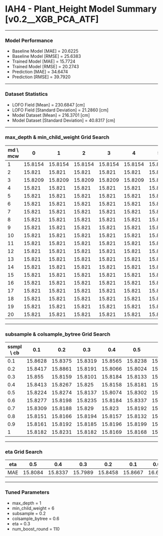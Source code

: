 # IAH4 - Plant_Height Model Summary [v0.2__XGB_PCA_ATF]

***

### Model Performance

- Baseline Model [MAE] = 20.6225
- Baseline Model [RMSE] = 25.6383
- Trained Model [MAE] = 15.7724
- Trained Model [RMSE] = 20.2743
- Prediction [MAE] = 34.6474
- Prediction [RMSE] = 39.7920
***

### Dataset Statistics

- LOFO Field [Mean] = 230.6847 [cm]
- LOFO Field [Standard Deviation] = 21.2860 [cm]
- Model Dataset [Mean] = 216.3701 [cm]
- Model Dataset [Standard Deviation] = 40.8317 [cm]
***

### max_depth & min_child_weight Grid Search

|   md \ mcw |       0 |       1 |       2 |       3 |       4 |       5 |       6 |       7 |       8 |       9 |      10 |      11 |      12 |      13 |      14 |      15 |      16 |      17 |      18 |      19 |      20 |
|------------|---------|---------|---------|---------|---------|---------|---------|---------|---------|---------|---------|---------|---------|---------|---------|---------|---------|---------|---------|---------|---------|
|          1 | 15.8154 | 15.8154 | 15.8154 | 15.8154 | 15.8154 | 15.8154 | 15.8154 | 15.8154 | 15.8154 | 15.8154 | 15.8154 | 15.8154 | 15.8154 | 15.8154 | 15.8154 | 15.8154 | 15.8154 | 15.8154 | 15.8154 | 15.8154 | 15.8154 |
|          2 | 15.821  | 15.821  | 15.821  | 15.821  | 15.821  | 15.821  | 15.821  | 15.821  | 15.821  | 15.821  | 15.821  | 15.821  | 15.821  | 15.821  | 15.821  | 15.821  | 15.821  | 15.821  | 15.821  | 15.821  | 15.821  |
|          3 | 15.8209 | 15.8209 | 15.8209 | 15.8209 | 15.8209 | 15.8209 | 15.8209 | 15.8209 | 15.8209 | 15.8209 | 15.8209 | 15.8209 | 15.8209 | 15.8209 | 15.8209 | 15.8209 | 15.8209 | 15.8209 | 15.8209 | 15.8209 | 15.8209 |
|          4 | 15.821  | 15.821  | 15.821  | 15.821  | 15.821  | 15.821  | 15.821  | 15.821  | 15.821  | 15.821  | 15.821  | 15.821  | 15.821  | 15.821  | 15.821  | 15.821  | 15.821  | 15.821  | 15.821  | 15.821  | 15.821  |
|          5 | 15.821  | 15.821  | 15.821  | 15.821  | 15.821  | 15.821  | 15.821  | 15.821  | 15.821  | 15.821  | 15.821  | 15.821  | 15.821  | 15.821  | 15.821  | 15.821  | 15.821  | 15.821  | 15.821  | 15.821  | 15.821  |
|          6 | 15.821  | 15.821  | 15.821  | 15.821  | 15.821  | 15.821  | 15.821  | 15.821  | 15.821  | 15.821  | 15.821  | 15.821  | 15.821  | 15.821  | 15.821  | 15.821  | 15.821  | 15.821  | 15.821  | 15.821  | 15.821  |
|          7 | 15.821  | 15.821  | 15.821  | 15.821  | 15.821  | 15.821  | 15.821  | 15.821  | 15.821  | 15.821  | 15.821  | 15.821  | 15.821  | 15.821  | 15.821  | 15.821  | 15.821  | 15.821  | 15.821  | 15.821  | 15.821  |
|          8 | 15.821  | 15.821  | 15.821  | 15.821  | 15.821  | 15.821  | 15.821  | 15.821  | 15.821  | 15.821  | 15.821  | 15.821  | 15.821  | 15.821  | 15.821  | 15.821  | 15.821  | 15.821  | 15.821  | 15.821  | 15.821  |
|          9 | 15.821  | 15.821  | 15.821  | 15.821  | 15.821  | 15.821  | 15.821  | 15.821  | 15.821  | 15.821  | 15.821  | 15.821  | 15.821  | 15.821  | 15.821  | 15.821  | 15.821  | 15.821  | 15.821  | 15.821  | 15.821  |
|         10 | 15.821  | 15.821  | 15.821  | 15.821  | 15.821  | 15.821  | 15.821  | 15.821  | 15.821  | 15.821  | 15.821  | 15.821  | 15.821  | 15.821  | 15.821  | 15.821  | 15.821  | 15.821  | 15.821  | 15.821  | 15.821  |
|         11 | 15.821  | 15.821  | 15.821  | 15.821  | 15.821  | 15.821  | 15.821  | 15.821  | 15.821  | 15.821  | 15.821  | 15.821  | 15.821  | 15.821  | 15.821  | 15.821  | 15.821  | 15.821  | 15.821  | 15.821  | 15.821  |
|         12 | 15.821  | 15.821  | 15.821  | 15.821  | 15.821  | 15.821  | 15.821  | 15.821  | 15.821  | 15.821  | 15.821  | 15.821  | 15.821  | 15.821  | 15.821  | 15.821  | 15.821  | 15.821  | 15.821  | 15.821  | 15.821  |
|         13 | 15.821  | 15.821  | 15.821  | 15.821  | 15.821  | 15.821  | 15.821  | 15.821  | 15.821  | 15.821  | 15.821  | 15.821  | 15.821  | 15.821  | 15.821  | 15.821  | 15.821  | 15.821  | 15.821  | 15.821  | 15.821  |
|         14 | 15.821  | 15.821  | 15.821  | 15.821  | 15.821  | 15.821  | 15.821  | 15.821  | 15.821  | 15.821  | 15.821  | 15.821  | 15.821  | 15.821  | 15.821  | 15.821  | 15.821  | 15.821  | 15.821  | 15.821  | 15.821  |
|         15 | 15.821  | 15.821  | 15.821  | 15.821  | 15.821  | 15.821  | 15.821  | 15.821  | 15.821  | 15.821  | 15.821  | 15.821  | 15.821  | 15.821  | 15.821  | 15.821  | 15.821  | 15.821  | 15.821  | 15.821  | 15.821  |
|         16 | 15.821  | 15.821  | 15.821  | 15.821  | 15.821  | 15.821  | 15.821  | 15.821  | 15.821  | 15.821  | 15.821  | 15.821  | 15.821  | 15.821  | 15.821  | 15.821  | 15.821  | 15.821  | 15.821  | 15.821  | 15.821  |
|         17 | 15.821  | 15.821  | 15.821  | 15.821  | 15.821  | 15.821  | 15.821  | 15.821  | 15.821  | 15.821  | 15.821  | 15.821  | 15.821  | 15.821  | 15.821  | 15.821  | 15.821  | 15.821  | 15.821  | 15.821  | 15.821  |
|         18 | 15.821  | 15.821  | 15.821  | 15.821  | 15.821  | 15.821  | 15.821  | 15.821  | 15.821  | 15.821  | 15.821  | 15.821  | 15.821  | 15.821  | 15.821  | 15.821  | 15.821  | 15.821  | 15.821  | 15.821  | 15.821  |
|         19 | 15.821  | 15.821  | 15.821  | 15.821  | 15.821  | 15.821  | 15.821  | 15.821  | 15.821  | 15.821  | 15.821  | 15.821  | 15.821  | 15.821  | 15.821  | 15.821  | 15.821  | 15.821  | 15.821  | 15.821  | 15.821  |
|         20 | 15.821  | 15.821  | 15.821  | 15.821  | 15.821  | 15.821  | 15.821  | 15.821  | 15.821  | 15.821  | 15.821  | 15.821  | 15.821  | 15.821  | 15.821  | 15.821  | 15.821  | 15.821  | 15.821  | 15.821  | 15.821  |

***

### subsample & colsample_bytree Grid Search

|   ssmpl \ cb |     0.1 |     0.2 |     0.3 |     0.4 |     0.5 |     0.6 |     0.7 |     0.8 |     0.9 |     1.0 |
|--------------|---------|---------|---------|---------|---------|---------|---------|---------|---------|---------|
|          0.1 | 15.8628 | 15.8375 | 15.8319 | 15.8565 | 15.8238 | 15.8716 | 15.8677 | 15.8607 | 15.8552 | 15.8542 |
|          0.2 | 15.8417 | 15.8861 | 15.8191 | 15.8066 | 15.8024 | 15.7989 | 15.818  | 15.8245 | 15.8312 | 15.8289 |
|          0.3 | 15.855  | 15.8159 | 15.8101 | 15.8184 | 15.8133 | 15.8084 | 15.8193 | 15.8268 | 15.8588 | 15.85   |
|          0.4 | 15.8413 | 15.8267 | 15.825  | 15.8158 | 15.8181 | 15.8198 | 15.8216 | 15.8203 | 15.8143 | 15.817  |
|          0.5 | 15.8224 | 15.8274 | 15.8137 | 15.8074 | 15.8302 | 15.8368 | 15.8103 | 15.8135 | 15.826  | 15.8104 |
|          0.6 | 15.8277 | 15.8198 | 15.8235 | 15.8184 | 15.8337 | 15.8189 | 15.8174 | 15.8219 | 15.8204 | 15.8155 |
|          0.7 | 15.8309 | 15.8188 | 15.829  | 15.823  | 15.8192 | 15.8196 | 15.8232 | 15.8237 | 15.8192 | 15.8188 |
|          0.8 | 15.8151 | 15.8166 | 15.8194 | 15.8157 | 15.8132 | 15.8156 | 15.8116 | 15.8134 | 15.8136 | 15.8139 |
|          0.9 | 15.8161 | 15.8192 | 15.8185 | 15.8196 | 15.8199 | 15.8193 | 15.8195 | 15.8238 | 15.8202 | 15.816  |
|          1   | 15.8182 | 15.8231 | 15.8182 | 15.8169 | 15.8168 | 15.8181 | 15.8169 | 15.8181 | 15.8169 | 15.8154 |

***

### eta Grid Search

| eta   |     0.5 |     0.4 |     0.3 |     0.2 |     0.1 |    0.01 |   0.001 |
|-------|---------|---------|---------|---------|---------|---------|---------|
| MAE   | 15.8084 | 15.8337 | 15.7989 | 15.8458 | 15.8667 | 16.6761 | 79.7696 |

***

### Tuned Parameters

- max_depth = 1
- min_child_weight = 6
- subsample = 0.2
- colsample_bytree = 0.6
- eta = 0.3
- num_boost_round = 110
